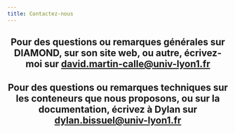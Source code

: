 ```yaml
---
title: Contactez-nous
---
```


<h2 align="center">Pour des questions ou remarques générales sur DIAMOND, sur son site web, ou autre, écrivez-moi sur <a href="mailto:david.martin-calle@univ-lyon1.fr">david.martin-calle@univ-lyon1.fr</a></h2>

<h2 align="center">Pour des questions ou remarques techniques sur les conteneurs que nous proposons, ou sur la documentation, écrivez à Dylan sur <a href="mailto:dylan.bissuel@univ-lyon1.fr">dylan.bissuel@univ-lyon1.fr</a></h2>
